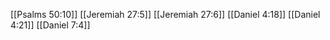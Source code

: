 [[Psalms 50:10]]
[[Jeremiah 27:5]]
[[Jeremiah 27:6]]
[[Daniel 4:18]]
[[Daniel 4:21]]
[[Daniel 7:4]]
